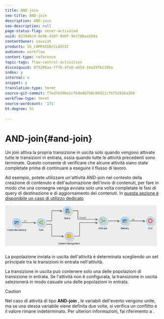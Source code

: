 ```yaml
---
title: AND-join
seo-title: AND-join
description: AND-join
seo-description: null
page-status-flag: never-activated
uuid: 8234d6cd-0e9b-4187-9ddf-9e1f86aa1b9a
contentOwner: sauviat
products: SG_CAMPAIGN/CLASSIC
audience: workflow
content-type: reference
topic-tags: flow-control-activities
discoiquuid: 075206aa-ff7b-4fa8-a05d-14a29fb119ba
index: y
internal: n
snippet: y
translation-type: tm+mt
source-git-commit: f7ed7e59be2cfbde467b0c80d21cfbf52016a2b8
workflow-type: tm+mt
source-wordcount: '171'
ht-degree: 5%

---
```



# AND-join{#and-join}

Un join attiva la propria transizione in uscita solo quando vengono attivate tutte le transizioni in entrata, ossia quando tutte le attività precedenti sono terminate. Questo consente di verificare che alcune attività siano state completate prima di continuare a eseguire il flusso di lavoro.

Ad esempio, potete utilizzare un&#39;attività AND-join nel contesto della creazione di contenuto e dell&#39;automazione dell&#39;invio di contenuti, per fare in modo che una consegna venga avviata solo una volta completate le fasi di query di destinazione e di aggiornamento dei contenuti. In [questa sezione è disponibile un caso di utilizzo dedicato](../../delivery/using/automating-via-workflows.md#creating-the-delivery-and-its-content)

![](assets/and-join-usage.png)

La popolazione inviata in uscita dell&#39;attività è determinata scegliendo un set principale tra le transizioni in entrata nell&#39;attività.

La transizione in uscita può contenere solo una delle popolazioni di transizione in entrata. Se l&#39;attività non è configurata, la transizione in uscita selezionerà in modo casuale una delle popolazioni in entrata.

>[!CAUTION]
>
>Nel caso di attività di tipo **AND-join** , le variabili dell&#39;evento vengono unite, ma se una stessa variabile viene definita due volte, si verifica un conflitto e il valore rimane indeterminato. Per ulteriori informazioni, fai riferimento a [](../../workflow/using/javascript-scripts-and-templates.md#event-variables).
